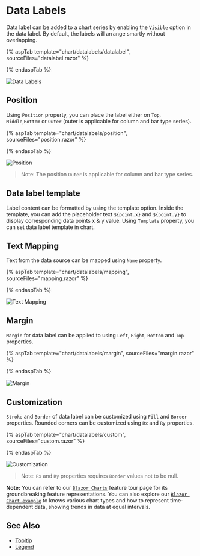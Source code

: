# Data Labels

Data label can be added to a chart series by enabling the `Visible` option in the data label. By default, the labels will arrange smartly without overlapping.

{% aspTab template="chart/datalabels/datalabel", sourceFiles="datalabel.razor" %}

{% endaspTab %}

![Data Labels](images/data-label/datalabel-razor.png)

## Position

Using `Position` property, you can place the label either on `Top`, `Middle`,`Bottom` or `Outer` (outer is applicable for column and bar type series).

{% aspTab template="chart/datalabels/position", sourceFiles="position.razor" %}

{% endaspTab %}

![Position](images/data-label/position-razor.png)

>Note: The position `Outer` is applicable for column and bar type series.

## Data label template

Label content can be formatted by using the template option. Inside the template, you can add the placeholder text `${point.x}` and `${point.y}` to display corresponding data points x & y value.
Using `Template` property, you can set data label template
in chart.

## Text Mapping

Text from the data source can be mapped using `Name` property.

{% aspTab template="chart/datalabels/mapping", sourceFiles="mapping.razor" %}

{% endaspTab %}

![Text Mapping](images/data-label/mapping-razor.png)

## Margin

`Margin` for data label can be applied to using `Left`, `Right`, `Bottom` and `Top` properties.

{% aspTab template="chart/datalabels/margin", sourceFiles="margin.razor" %}

{% endaspTab %}

![Margin](images/data-label/margin-razor.png)

## Customization

`Stroke` and `Border` of data label can be customized using `Fill` and `Border` properties. Rounded corners can be customized using `Rx` and `Ry` properties.

{% aspTab template="chart/datalabels/custom", sourceFiles="custom.razor" %}

{% endaspTab %}

![Customization](images/data-label/custom-razor.png)

>Note: `Rx` and `Ry` properties requires `Border` values not to be null.

**Note:** You can refer to our [`Blazor Charts`](https://www.syncfusion.com/blazor-components/blazor-charts) feature tour page for its groundbreaking feature representations. You can also explore our [`Blazor Chart example`](https://blazor.syncfusion.com/demos/chart/line?theme=bootstrap4) to knows various chart types and how to represent time-dependent data, showing trends in data at equal intervals.

## See Also

* [Tooltip](./tool-tip)
* [Legend](./legend)